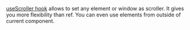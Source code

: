 [useScroller hook](https://af-utils.com/virtual/reference/virtual-react.use-scroller) allows to set any element or window
as scroller. It gives you more flexibility than ref. You can even use elements from outside of current component.
